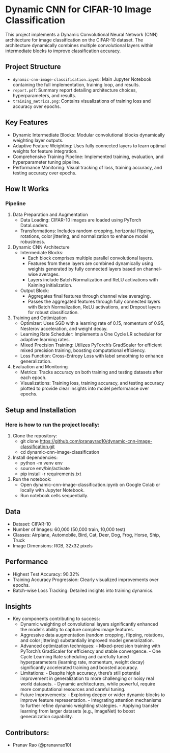 # Dynamic CNN for CIFAR-10 Image Classification

This project implements a Dynamic Convolutional Neural Network (CNN) architecture for image classification on the CIFAR-10 dataset. The architecture dynamically combines multiple convolutional layers within intermediate blocks to improve classification accuracy.

## Project Structure

- `dynamic-cnn-image-classification.ipynb`: Main Jupyter Notebook containing the full implementation, training loop, and results.
- `report.pdf`: Summary report detailing architecture choices, hyperparameters, and results.
- `training_metrics.png`: Contains visualizations of training loss and accuracy over epochs.

## Key Features

- Dynamic Intermediate Blocks: Modular convolutional blocks dynamically weighting layer outputs.
- Adaptive Feature Weighting: Uses fully connected layers to learn optimal weights for feature integration.
- Comprehensive Training Pipeline: Implemented training, evaluation, and hyperparameter tuning pipeline.
- Performance Monitoring: Visual tracking of loss, training accuracy, and testing accuracy over epochs.

## How It Works

### Pipeline

1. Data Preparation and Augmentation
   - Data Loading: CIFAR-10 images are loaded using PyTorch DataLoaders.
   - Transformations: Includes random cropping, horizontal flipping, rotations, color jittering, and normalization to enhance model robustness.
2. Dynamic CNN Architecture
   - Intermediate Blocks:
     - Each block comprises multiple parallel convolutional layers.
     - Features from these layers are combined dynamically using weights generated by fully connected layers based on channel-wise averages.
     - Layers include Batch Normalization and ReLU activations with Kaiming initialization.
   - Output Block:
     - Aggregates final features through channel wise averaging.
     - Passes the aggregated features through fully connected layers with Batch Normalization, ReLU activations, and Dropout layers for robust classification.
3. Training and Optimization
   - Optimizer: Uses SGD with a learning rate of 0.15, momentum of 0.95, Nesterov acceleration, and weight decay.
   - Learning Rate Scheduler: Implements a One Cycle LR scheduler for adaptive learning rates.
   - Mixed Precision Training: Utilizes PyTorch’s GradScaler for efficient mixed precision training, boosting computational efficiency.
   - Loss Function: Cross-Entropy Loss with label smoothing to enhance generalization.
4. Evaluation and Monitoring
   - Metrics: Tracks accuracy on both training and testing datasets after each epoch.
   - Visualizations: Training loss, training accuracy, and testing accuracy plotted to provide clear insights into model performance over epochs.

## Setup and Installation

### Here is how to run the project locally:

1. Clone the repository:
   - git clone https://github.com/pranavrao10/dynamic-cnn-image-classification.git
   - cd dynamic-cnn-image-classification
2. Install dependencies:
   - python -m venv env
   - source env/bin/activate
   - pip install -r requirements.txt
3. Run the notebook:
   - Open dynamic-cnn-image-classification.ipynb on Google Colab or locally with Jupyter Notebook.
   - Run notebook cells sequentially.

## Data

- Dataset: CIFAR-10
- Number of Images: 60,000 (50,000 train, 10,000 test)
- Classes: Airplane, Automobile, Bird, Cat, Deer, Dog, Frog, Horse, Ship, Truck
- Image Dimensions: RGB, 32x32 pixels

## Performance

- Highest Test Accuracy: 90.32%
- Training Accuracy Progression: Clearly visualized improvements over epochs.
- Batch-wise Loss Tracking: Detailed insights into training dynamics.

## Insights

- Key components contributing to success:
  - Dynamic weighting of convolutional layers significantly enhanced the model’s ability to capture complex image features.
  - Aggressive data augmentation (random cropping, flipping, rotations, and color jittering) substantially improved model generalization.
  - Advanced optimization techniques: - Mixed-precision training with PyTorch’s GradScaler for efficiency and stable convergence. - One Cycle Learning Rate scheduling and carefully tuned hyperparameters (learning rate, momentum, weight decay) significantly accelerated training and boosted accuracy.
  - Limitations: - Despite high accuracy, there’s still potential improvement in generalization to more challenging or noisy real world datasets. - Dynamic architectures, while powerful, require more computational resources and careful tuning.
  - Future Improvements: - Exploring deeper or wider dynamic blocks to improve feature representation. - Integrating attention mechanisms to further refine dynamic weighting strategies. - Applying transfer learning from larger datasets (e.g., ImageNet) to boost generalization capability.

## Contributors:

- Pranav Rao (@pranavrao10)
